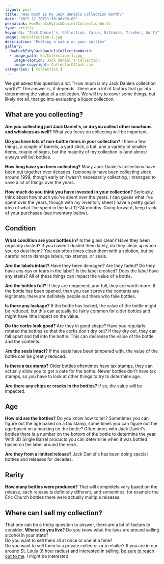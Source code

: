```yaml
---
layout: post
title: "How Much Is My Jack Daniels Collection Worth?"
date: '2022-12-20T21:30:00+00:00'
permalink: HowMuchIsMyJackDanielsCollectionWorth
type: article
keywords: "Jack Daniel's, Collection, Value, Estimate, Tracker, Worth"
image: 64/Collection-1.jpg
description: "Putting a value on your bottles"
gallery:
  HowMuchIsMyJackDanielsCollectionWorth:
  - image_path: 64/Collection-1.jpg
    image-caption: Jack Daniel's Collection
    image-copyright: CollectorOfJack.com
categories: [ Collection ]
---
```

We get asked this question a lot.  "How much is my Jack Daniels collection worth?"  The answer is, it depends.  There are a lot of factors that go into determining the value of a collection.  We will try to cover some things, but likely not all, that go into evaluating a liquor collection.

## What are you collecting?

**Are you collecting just Jack Daniel's, or do you collect other bourbons and whiskeys as well?** What you focus on collecting will be important.

**Do you have lots of non-bottle items in your collection?** I have a few things, a couple of barrels, a yard stick, a bat, and a variety of smaller items, couple of signs, but the majority of my collection is (and almost always will be) bottles.

**How long have you been collecting?** Many Jack Daniel's collections have been put together over decades. I personally have been collecting since around 1998, though early on I wasn't necessarily collecting, I managed to save a lot of things over the years.

**How much do you think you have invested in your collection?** Seriously, think about how much you've spent over the years. I can guess what I've spent over the years, though with my inventory sheet I have a pretty good idea of what I've spent in the last 12-24 months. Going forward, keep track of your purchases (see inventory below).

## Condition

**What condition are your bottles in?** Is the glass clean? Have they been regularly dusted? If you haven't dusted them lately, do they clean up when you do dust them? You can often times clean them with a solution, but be careful not to damage labels, tax stamps, or seals.

**Are the labels intact?** Have they been damaged? Are they faded? Do they have any rips or tears in the label? Is the label crooked? Does the label have any stains? All of these things can impact the value of a bottle.

**Are the bottles full?** If they are unopened, and full, they are worth more. If the bottle has been opened, than you can't prove the contents are legitimate, there are definitely people out there who fake bottles. 

**Is there any leakage?** If the bottle has leaked, the value of the bottle might be reduced, but this can actually be fairly common for older bottles and might have little impact on the value.

**Do the corks look good?** Are they in good shape? Have you regularly rotated the bottles so that the corks don't dry out? If they dry out, they can fall apart and fall into the bottle.  This can decrease the value of the bottle and the contents.

A**re the seals intact?** If the seals have been tampered with, the value of the bottle can be greatly reduced.

**Is there a tax stamp?** Older bottles oftentimes have tax stamps, they can actually allow you to get a date for the bottle. Newer bottles don't have tax stamps, so you have to look at other things to try to determine age.

**Are there any chips or cracks in the bottles?** If so, the value will be impacted.


## Age

**How old are the bottles?** Do you know how to tell? Sometimes you can figure out the age based on a tax stamp, some times you can figure out the age based on a marking on the bottle? Often times with Jack Daniel's bottles there is a number on the bottom of the bottle to determine the year. With JD Single Barrel products you can determine when it was bottled based on the label around the neck.

**Are they from a limited release?** Jack Daniel's has been doing special bottles and releases for decades. 

## Rarity

**How many bottles were produced?** That will completely vary based on the release, each release is definitely different, and sometimes, for example the Eric Church bottles there were actually multiple releases.


## Where can I sell my collection?

That one can be a tricky question to answer, there are a lot of factors to consider.
**Where do you live?** 
Do you know what the laws are around selling alcohol in your state?  
Do you want to sell them all at once or one at a time?  
Do you want to sell them to a private collector or a retailer? 
If you are in our around St. Louis (6 hour radius) and interested in selling, [be sure to reach out to me](/contact). I might be interested.

